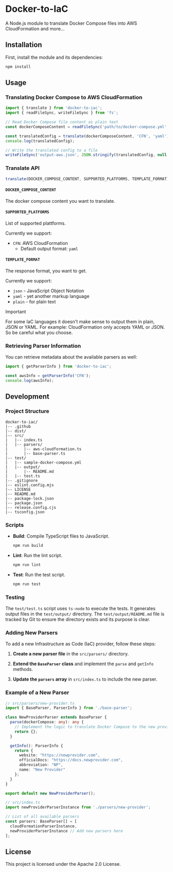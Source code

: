 # Docker-to-IaC

A Node.js module to translate Docker Compose files into AWS CloudFormation and more...

## Installation

First, install the module and its dependencies:

```sh
npm install
```

## Usage

### Translating Docker Compose to AWS CloudFormation

```typescript
import { translate } from 'docker-to-iac';
import { readFileSync, writeFileSync } from 'fs';

// Read Docker Compose file content as plain text
const dockerComposeContent = readFileSync('path/to/docker-compose.yml', 'utf8');

const translatedConfig = translate(dockerComposeContent, 'CFN', 'yaml');
console.log(translatedConfig);

// Write the translated config to a file
writeFileSync('output-aws.json', JSON.stringify(translatedConfig, null, 2));
```

### Translate API

```javascript
translate(DOCKER_COMPOSE_CONTENT, SUPPORTED_PLATFORMS, TEMPLATE_FORMAT)
```

#### `DOCKER_COMPOSE_CONTENT`

The docker compose content you want to translate.

#### `SUPPORTED_PLATFORMS`

List of supported plattforms.

Currently we support:

- `CFN`: AWS CloudFormation
  - Default output format: `yaml`

#### `TEMPLATE_FORMAT`

The response format, you want to get.

Currently we support:

- `json` - JavaScript Object Notation
- `yaml` - yet another markup language
- `plain` - for plain text

> [!IMPORTANT]  
> For some IaC languages ​​it doesn't make sense to output them in plain, JSON or YAML. For example: CloudFormation only accepts YAML or JSON. So be careful what you choose.

### Retrieving Parser Information

You can retrieve metadata about the available parsers as well:

```typescript
import { getParserInfo } from 'docker-to-iac';

const awsInfo = getParserInfo('CFN');
console.log(awsInfo);
```

## Development

### Project Structure

```
docker-to-iac/
|-- .github
|-- dist/
|-- src/
|   |-- index.ts
|   |-- parsers/
|       |-- aws-cloudformation.ts
|       |-- base-parser.ts
|-- test/
|   |-- sample-docker-compose.yml
|   |-- output/
|       |-- README.md
|   |-- test.ts
|-- .gitignore
|-- eslint.config.mjs
|-- LICENSE
|-- README.md
|-- package-lock.json
|-- package.json
|-- release.config.cjs
|-- tsconfig.json
```

### Scripts

- **Build**: Compile TypeScript files to JavaScript.
  ```sh
  npm run build
  ```

- **Lint**: Run the lint script.
  ```sh
  npm run lint
  ```

- **Test**: Run the test script.
  ```sh
  npm run test
  ```

### Testing

The `test/test.ts` script uses `ts-node` to execute the tests. It generates output files in the `test/output/` directory. The `test/output/README.md` file is tracked by Git to ensure the directory exists and its purpose is clear.

### Adding New Parsers

To add a new Infrastructure as Code (IaC) provider, follow these steps:

1. **Create a new parser file** in the `src/parsers/` directory.
  
2. **Extend the `BaseParser` class** and implement the `parse` and `getInfo` methods.

3. **Update the `parsers` array** in `src/index.ts` to include the new parser.

### Example of a New Parser

```typescript
// src/parsers/new-provider.ts
import { BaseParser, ParserInfo } from './base-parser';

class NewProviderParser extends BaseParser {
  parse(dockerCompose: any): any {
    // Implement the logic to translate Docker Compose to the new provider's format
    return {};
  }

  getInfo(): ParserInfo {
    return {
      website: "https://newprovider.com",
      officialDocs: "https://docs.newprovider.com",
      abbreviation: "NP",
      name: "New Provider"
    };
  }
}

export default new NewProviderParser();
```

```typescript
// src/index.ts
import newProviderParserInstance from './parsers/new-provider';

// List of all available parsers
const parsers: BaseParser[] = [
  cloudFormationParserInstance,
  newProviderParserInstance // Add new parsers here
];
```

## License

This project is licensed under the Apache 2.0 License.